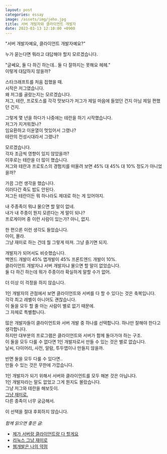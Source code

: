 ```yaml
---
layout: post
categories: essay
image: /assets/img/jeho.jpg
title: 서버 개발자와 클라이언트 개발자
date: 2023-03-13 12:10:00 +0900
---
```


"서버 개발자예요, 클라이언트 개발자예요?"

누가 묻는다면 뭐라고 대답해야 할지 모르겠습니다.

"글쎄요, 둘 다 하긴 하는데.. 둘 다 잘하지는 못해요 헤헤."  
이렇게 대답하지 않을까?

스타크래프트를 처음 접했을 때.  
시작은 저그였습니다.  
왜 저그를 골랐는지는 모르겠습니다.  
저그, 테란, 프로토스를 각각 맛보다가 저그가 제일 마음에 들었던 건지 아님 제일 편했던 건지.

그렇게 몇 년을 하다가 나중에는 테란을 하기 시작했습니다.  
저그가 지겨워졌나?  
임요환하고 이윤열이 멋있어서 그랬나?  
테란의 전성시대라서 그랬나?

모르겠습니다.  
각자 조금씩 영향이 있지 않았을까?  
이후로는 테란을 더 많이 했습니다.  
저그와 테란과 프로토스의 경험치를 떠올려 보면 45% 대 45% 대 10% 정도가 아니었을까?

가끔 그런 생각을 했습니다.  
이러다간 죽도 밥도 안된다.  
저그든 테란이든 뭐 하나라도 제대로 하는 게 있어야지.

내 주종족이 뭐냐 물으면 할 말이 없네.  
내가 내 주종이 뭔지 모른다는 게 말이 되나?  
프로게이머 중 이런 사람이 있는가? 아니, 없지.

한 편으론 이런 생각도 들었습니다.  
아이, 몰라.  
그냥 재미로 하는 건데 뭘 그렇게 따져. 그냥 즐기면 되지.

개발자가 되어서도 비슷했습니다.  
백엔드 개발이 45% 앱개발이 45% 프론트엔드 개발이 10%.  
클라이언트 개발자냐 서버 개발자냐 물으면 할 말이 없었습니다.  
둘 다 하긴 하는데 뭐가 주종이라 확실하게 말할 수가 없어.

더 이상 이 걱정을 하지 않습니다.

1인 개발자의 관점에서 보면 클라이언트와 서버를 다 할 수 있다는 것은 축복입니다.  
각각 최고 레벨이 아니어도 괜찮습니다.  
이 둘을 모두 할 줄 아는 사람이 별로 없기 때문에.  
그 자체로 특별합니다.

많은 개발자들이 클라이언트와 서버 개발 중 하나를 선택합니다. 하나만 잘해야 한다고 생각합니다.  
하지만 대부분의 프로그램은 클라이언트와 서버가 함께 돌아가야 하는 구조.  
이 둘을 모두 다룰 수 없다면 1인 개발자로서 만들 수 있는 것은 별로 없습니다.  
날씨, 다이어리, 사전, 알람, 투두앱이나 만들지 않을까.

반면 둘을 모두 다룰 수 있다면..  
만들 수 있는 것은 무한에 가깝습니다.

1인 개발자가 되기 위해서 서버와 클라이언트를 모두 해본 것은 아닙니다.  
1인 개발자라는 말도 없었고 그게 뭔지도 몰랐습니다.  
그냥 저그와 테란을 해보듯이.  
[그냥 재미로.](/essay/2008/08/20/just-for-fun.html)  
다른 종족이 너무 궁금해서.

이 선택을 절대 후회하지 않습니다.
<br>
<br>
*함께 읽으면 좋은 글:*
* [제가 서버랑 클라이언트랑 다 할게요](/essay/2021/09/14/제가-서버랑-클라이언트랑-다-할게요.html)
* [리눅스 그냥 재미로](/essay/2008/08/20/just-for-fun.html)
* [웹개발은 나의 약점](/essay/2023/01/23/web-development-my-weakness.html)